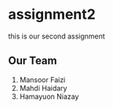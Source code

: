 # assignment2
this is our second assignment
## Our Team
1. Mansoor Faizi
2. Mahdi Haidary
3. Hamayuon Niazay